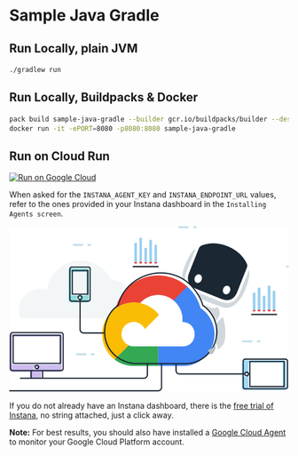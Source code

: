 # Sample Java Gradle

## Run Locally, plain JVM

```sh
./gradlew run
```

## Run Locally, Buildpacks & Docker

```sh
pack build sample-java-gradle --builder gcr.io/buildpacks/builder --descriptor project.toml
docker run -it -ePORT=8080 -p8080:8080 sample-java-gradle
```

## Run on Cloud Run

[![Run on Google Cloud](https://deploy.cloud.run/button.svg)](https://deploy.cloud.run)

When asked for the `INSTANA_AGENT_KEY` and `INSTANA_ENDPOINT_URL` values, refer to the ones provided in your Instana dashboard in the `Installing Agents screen`.

![Instana free trial!](../../../../assets/stan-gcp.png)

If you do not already have an Instana dashboard, there is the [free trial of Instana](https://www.instana.com/trial/#instana-cnb-buildpacks), no string attached, just a click away.

**Note:** For best results, you should also have installed a [Google Cloud Agent](https://www.instana.com/docs/ecosystem/google-cloud-run#gcp-agent-setup) to monitor your Google Cloud Platform account.
